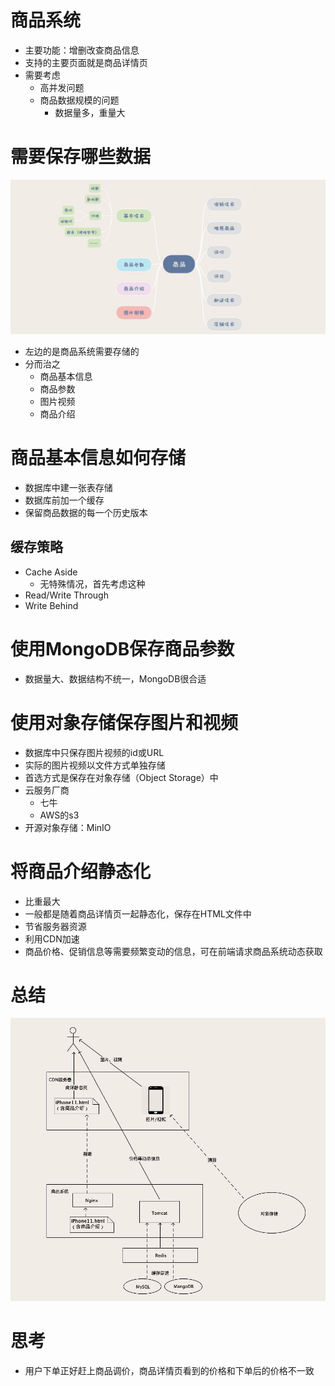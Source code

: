 # 商品系统
- 主要功能：增删改查商品信息
- 支持的主要页面就是商品详情页
- 需要考虑
  * 高并发问题
  * 商品数据规模的问题
    * 数据量多，重量大 

# 需要保存哪些数据
![](02_files/5e79d303ee01d57531000000.png)

- 左边的是商品系统需要存储的
- 分而治之
  * 商品基本信息
  * 商品参数
  * 图片视频
  * 商品介绍

# 商品基本信息如何存储
- 数据库中建一张表存储
- 数据库前加一个缓存
- 保留商品数据的每一个历史版本

## 缓存策略
- Cache Aside
  * 无特殊情况，首先考虑这种
- Read/Write Through
- Write Behind


# 使用MongoDB保存商品参数
- 数据量大、数据结构不统一，MongoDB很合适

# 使用对象存储保存图片和视频
- 数据库中只保存图片视频的id或URL
- 实际的图片视频以文件方式单独存储
- 首选方式是保存在对象存储（Object Storage）中
- 云服务厂商
  * 七牛
  * AWS的s3
- 开源对象存储：MinIO

# 将商品介绍静态化
- 比重最大
- 一般都是随着商品详情页一起静态化，保存在HTML文件中
- 节省服务器资源
- 利用CDN加速
- 商品价格、促销信息等需要频繁变动的信息，可在前端请求商品系统动态获取

# 总结
![](./02_files/5e79d99bee01d57531000001.png)

# 思考
- 用户下单正好赶上商品调价，商品详情页看到的价格和下单后的价格不一致